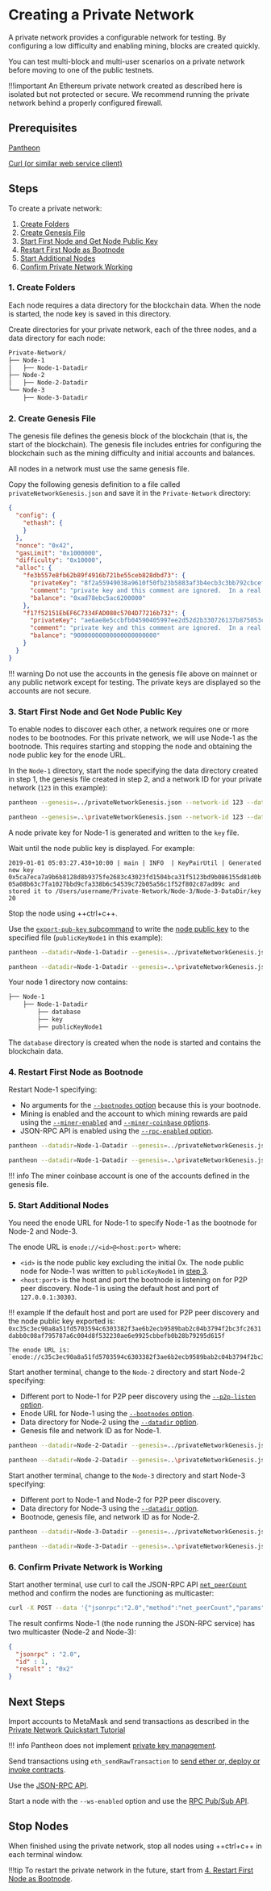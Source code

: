 # Creating a Private Network

A private network provides a configurable network for testing. By configuring a low difficulty and enabling 
mining, blocks are created quickly. 

You can test multi-block and multi-user scenarios on a private network before moving to one of the public testnets. 

!!!important
    An Ethereum private network created as described here is isolated but not protected or secure. 
    We recommend running the private network behind a properly configured firewall.

## Prerequisites 

[Pantheon](../Installation/Install-Binaries.md) 

[Curl (or similar web service client)](https://curl.haxx.se/download.html) 

## Steps

To create a private network: 

1. [Create Folders](#1-create-folders)
1. [Create Genesis File](#2-create-genesis-file)
1. [Start First Node and Get Node Public Key](#3-start-first-node-and-get-node-public-key)
1. [Restart First Node as Bootnode](#4-restart-first-node-as-bootnode)
1. [Start Additional Nodes](#5-start-additional-nodes)
1. [Confirm Private Network Working](#6-confirm-private-network-working)

### 1. Create Folders 

Each node requires a data directory for the blockchain data. When the node is started, the node key is saved in this directory. 

Create directories for your private network, each of the three nodes, and a data directory for each node: 

```bash
Private-Network/
├── Node-1
│   ├── Node-1-Datadir
├── Node-2
│   ├── Node-2-Datadir
└── Node-3
    ├── Node-3-Datadir
```

### 2. Create Genesis File 

The genesis file defines the genesis block of the blockchain (that is, the start of the blockchain).
The genesis file includes entries for configuring the blockchain such as the mining difficulty and initial 
accounts and balances.    

All nodes in a network must use the same genesis file. 

Copy the following genesis definition to a file called `privateNetworkGenesis.json` and save it in the `Private-Network` directory: 

```json
{
  "config": {
    "ethash": {
    }
  },
  "nonce": "0x42",
  "gasLimit": "0x1000000",
  "difficulty": "0x10000",
  "alloc": {
    "fe3b557e8fb62b89f4916b721be55ceb828dbd73": {
      "privateKey": "8f2a55949038a9610f50fb23b5883af3b4ecb3c3bb792cbcefbd1542c692be63",
      "comment": "private key and this comment are ignored.  In a real chain, the private key should NOT be stored",
      "balance": "0xad78ebc5ac6200000"
    },
    "f17f52151EbEF6C7334FAD080c5704D77216b732": {
      "privateKey": "ae6ae8e5ccbfb04590405997ee2d52d2b330726137b875053c36d94e974d162f",
      "comment": "private key and this comment are ignored.  In a real chain, the private key should NOT be stored",
      "balance": "90000000000000000000000"
    }
  }
}
```

!!! warning
    Do not use the accounts in the genesis file above on mainnet or any public network except for testing.
    The private keys are displayed so the accounts are not secure. 
   
### 3. Start First Node and Get Node Public Key 

To enable nodes to discover each other, a network requires one or more nodes to be bootnodes. 
For this private network, we will use Node-1 as the bootnode. This requires starting and stopping the 
node and obtaining the node public key for the enode URL. 

In the `Node-1` directory, start the node specifying the data directory created in step 1, 
the genesis file created in step 2, and a network ID for your private network (`123` in this example):

```bash tab="MacOS"
pantheon --genesis=../privateNetworkGenesis.json --network-id 123 --datadir=Node-1-DataDir
``` 

```bash tab="Windows"
pantheon --genesis=..\privateNetworkGenesis.json --network-id 123 --datadir=Node-1-DataDir
``` 

A node private key for Node-1 is generated and written to the `key` file. 

Wait until the node public key is displayed. For example:  

`2019-01-01 05:03:27.430+10:00 | main | INFO  | KeyPairUtil | Generated new key 0x5ca7eca7a9b6b8128d8b9375fe2683c43023fd1504bca31f5123bd9b086155d81d0b05a08b63c7fa1027bbd9cfa338b6c54539c72b05a56c1f52f802c87ad09c and stored it to /Users/username/Private-Network/Node-3/Node-3-DataDir/key
20`

Stop the node using ++ctrl+c++. 

Use the [`export-pub-key` subcommand](../Reference/Pantheon-CLI-Syntax.md#export-pub-key) to write 
the [node public key](../Configuring-Pantheon/Node-Keys.md) to the specified file (`publicKeyNode1` in this example): 

```bash tab="MacOS"
pantheon --datadir=Node-1-Datadir --genesis=../privateNetworkGenesis.json export-pub-key Node-1-Datadir/publicKeyNode1
```

```bash tab="Windows"
pantheon --datadir=Node-1-Datadir --genesis=..\privateNetworkGenesis.json export-pub-key Node-1-Datadir\publicKeyNode1
```

Your node 1 directory now contains: 
```bash
├── Node-1
    ├── Node-1-Datadir
        ├── database
        ├── key
        ├── publicKeyNode1
```
 
The `database` directory is created when the node is started and contains the blockchain data. 
      
### 4. Restart First Node as Bootnode 

Restart Node-1 specifying:

* No arguments for the [`--bootnodes` option](../Reference/Pantheon-CLI-Syntax.md#bootnodes) because this is your bootnode.
* Mining is enabled and the account to which mining rewards are paid using the [`--miner-enabled`](../Reference/Pantheon-CLI-Syntax.md#miner-enabled) 
and [`--miner-coinbase` options](../Reference/Pantheon-CLI-Syntax.md#miner-coinbase).
* JSON-RPC API is enabled using the [`--rpc-enabled` option](../Reference/Pantheon-CLI-Syntax.md#rpc-enabled). 

```bash tab="MacOS"
pantheon --datadir=Node-1-Datadir --genesis=../privateNetworkGenesis.json --bootnodes --network-id 123 --miner-enabled --miner-coinbase fe3b557e8fb62b89f4916b721be55ceb828dbd73 --rpc-enabled      
```

```bash tab="Windows"
pantheon --datadir=Node-1-Datadir --genesis=..\privateNetworkGenesis.json --bootnodes --network-id 123 --miner-enabled --miner-coinbase fe3b557e8fb62b89f4916b721be55ceb828dbd73 --rpc-enabled      
```

!!! info
    The miner coinbase account is one of the accounts defined in the genesis file. 

### 5. Start Additional Nodes 

You need the enode URL for Node-1 to specify Node-1 as the bootnode for Node-2 and Node-3. 

The enode URL is `enode://<id>@<host:port>` where:

* `<id>` is the node public key excluding the initial 0x. The node public node for Node-1 was written to `publicKeyNode1` in [step 3](#3-start-first-node-and-get-node-public-key). 
* `<host:port>` is the host and port the bootnode is listening on for P2P peer discovery. Node-1 is using the default host and port of `127.0.0.1:30303`. 

!!! example
    If the default host and port are used for P2P peer discovery and the node public key exported is: `0xc35c3ec90a8a51fd5703594c6303382f3ae6b2ecb9589bab2c04b3794f2bc3fc2631dabb0c08af795787a6c004d8f532230ae6e9925cbbefb0b28b79295d615f`
    
    The enode URL is:
    `enode://c35c3ec90a8a51fd5703594c6303382f3ae6b2ecb9589bab2c04b3794f2bc3fc2631dabb0c08af795787a6c004d8f532230ae6e9925cbbefb0b28b79295d615f@127.0.0.1:30303` 

Start another terminal, change to the `Node-2` directory and start Node-2 specifying:
 
* Different port to Node-1 for P2P peer discovery using the [`--p2p-listen` option](../Reference/Pantheon-CLI-Syntax.md#p2p-listen).
* Enode URL for Node-1 using the [`--bootnodes` option](../Reference/Pantheon-CLI-Syntax.md#bootnodes).
* Data directory for Node-2 using the [`--datadir` option](../Reference/Pantheon-CLI-Syntax.md#datadir).
* Genesis file and network ID as for Node-1.  

```bash tab="MacOS"
pantheon --datadir=Node-2-Datadir --genesis=../privateNetworkGenesis.json --bootnodes="enode://<node public key ex 0x>@127.0.0.1:30303" --network-id 123 --p2p-listen=127.0.0.1:30304      
```

```bash tab="Windows"
pantheon --datadir=Node-2-Datadir --genesis=..\privateNetworkGenesis.json --bootnodes="enode://<node public key ex 0x>@127.0.0.1:30303" --network-id 123 --p2p-listen=127.0.0.1:30304      
```

Start another terminal, change to the `Node-3` directory and start Node-3 specifying: 
 
 * Different port to Node-1 and Node-2 for P2P peer discovery.
 * Data directory for Node-3 using the [`--datadir` option](../Reference/Pantheon-CLI-Syntax.md#datadir).
 * Bootnode, genesis file, and network ID as for Node-2. 

```bash tab="MacOS"
pantheon --datadir=Node-3-Datadir --genesis=../privateNetworkGenesis.json --bootnodes="enode://<node public key ex 0x>@127.0.0.1:30303" --network-id 123 --p2p-listen=127.0.0.1:30305      
```

```bash tab="Windows"
pantheon --datadir=Node-3-Datadir --genesis=..\privateNetworkGenesis.json --bootnodes="enode://<node public key ex 0x>@127.0.0.1:30303" --network-id 123 --p2p-listen=127.0.0.1:30305      
```

### 6. Confirm Private Network is Working 

Start another terminal, use curl to call the JSON-RPC API [`net_peerCount`](../Reference/JSON-RPC-API-Methods.md#net_peercount) method and confirm the nodes are functioning as multicaster:

```bash
curl -X POST --data '{"jsonrpc":"2.0","method":"net_peerCount","params":[],"id":1}' 127.0.0.1:8545
```

The result confirms Node-1 (the node running the JSON-RPC service) has two multicaster (Node-2 and Node-3):
```json
{
  "jsonrpc" : "2.0",
  "id" : 1,
  "result" : "0x2"
}
```

## Next Steps 

Import accounts to MetaMask and send transactions as described in the [Private Network Quickstart Tutorial](../Getting-Started/Private-Network-Quickstart.md#creating-a-transaction-using-metamask)

!!! info 
    Pantheon does not implement [private key management](../Using-Pantheon/Account-Management.md).
    
Send transactions using `eth_sendRawTransaction` to [send ether or, deploy or invoke contracts](../Using-Pantheon/Transactions.md).

Use the [JSON-RPC API](../Reference/Using-JSON-RPC-API.md). 

Start a node with the `--ws-enabled` option and use the [RPC Pub/Sub API](../Using-Pantheon/RPC-PubSub.md).       

## Stop Nodes

When finished using the private network, stop all nodes using ++ctrl+c++ in each terminal window. 

!!!tip
    To restart the private network in the future, start from [4. Restart First Node as Bootnode](#4-restart-first-node-as-bootnode). 